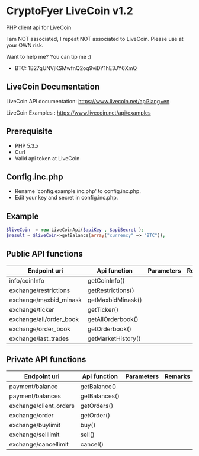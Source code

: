 CryptoFyer LiveCoin v1.2
==============

PHP client api for LiveCoin

I am NOT associated, I repeat NOT associated to LiveCoin. Please use at your OWN risk.

Want to help me? You can tip me :)
* BTC: 1B27qUNVjKSMwfnQ2oq9viDY1hE3JY6XmQ


LiveCoin Documentation
----
LiveCoin API documentation: https://www.livecoin.net/api?lang=en

LiveCoin Examples : https://www.livecoin.net/api/examples


Prerequisite
----
* PHP 5.3.x
* Curl
* Valid api token at LiveCoin


Config.inc.php
----
* Rename 'config.example.inc.php' to config.inc.php.
* Edit your key and secret in config.inc.php.



Example
----
```php
$liveCoin  = new LiveCoinApi($apiKey , $apiSecret );
$result = $liveCoin->getBalance(array("currency" => "BTC"));
```

Public API functions
----

| Endpoint uri | Api function | Parameters | Remarks |
| --- | --- | --- | --- |
| info/coinInfo | getCoinInfo() |  |  |
| exchange/restrictions | getRestrictions() |  |  |
| exchange/maxbid_minask | getMaxbidMinask() |  |  |
| exchange/ticker | getTicker() |  |  |
| exchange/all/order_book | getAllOrderbook() |  |  |
| exchange/order_book | getOrderbook() |  |  |
| exchange/last_trades | getMarketHistory() |  |  |

Private API functions
----

| Endpoint uri | Api function | Parameters | Remarks |
| --- | --- | --- | --- |
| payment/balance | getBalance() |  |  |
| payment/balances | getBalances() |  |  |
| exchange/client_orders | getOrders() |  |  |
| exchange/order | getOrder() |  |  |
| exchange/buylimit | buy() |  |  |
| exchange/selllimit | sell() |  |  |
| exchange/cancellimit | cancel() |  |  |
